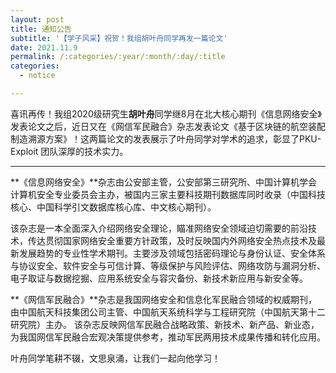```yaml
---
layout: post
title: 通知公告
subtitle: '【学子风采】祝贺！我组胡叶舟同学再发一篇论文'
date: 2021.11.9
permalink: /:categories/:year/:month/:day/:title
categories:
  - notice

---
```


喜讯再传！我组2020级研究生**胡叶舟**同学继8月在北大核心期刊《信息网络安全》发表论文之后，近日又在《网信军民融合》杂志发表论文《基于区块链的航空装配制造溯源方案》！这两篇论文的发表展示了叶舟同学对学术的追求，彰显了PKU-Exploit 团队深厚的技术实力。

------------------

**《信息网络安全》**杂志由公安部主管，公安部第三研究所、中国计算机学会计算机安全专业委员会主办，被国内三家主要科技期刊数据库同时收录（中国科技核心、中国科学引文数据库核心库、中文核心期刊）。

该杂志是一本全面深入介绍网络安全理论，瞄准网络安全领域迫切需要的前沿技术，传达贯彻国家网络安全重要方针政策，及时反映国内外网络安全热点技术及最新发展趋势的专业性学术期刊。主要涉及领域包括密码理论与身份认证、安全体系与协议安全、软件安全与可信计算、等级保护与风险评估、网络攻防与漏洞分析、电子取证与数据挖掘、应用系统安全与容灾备份、新技术新应用与新安全等。

**《网信军民融合》**杂志是我国网络安全和信息化军民融合领域的权威期刊，由中国航天科技集团公司主管、中国航天系统科学与工程研究院（中国航天第十二研究院）主办。
该杂志反映网信军民融合战略政策、新技术、新产品、新业态，为我国网信军民融合宏观决策提供参考，推动军民两用技术成果传播和转化应用。


叶舟同学笔耕不辍，文思泉涌，让我们一起向他学习！

